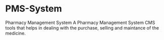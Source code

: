 # PMS-System
Pharmacy Management System
  A Pharmacy Management System CMS tools that helps in dealing with the purchase, selling and maintance of the medicine. 
